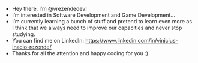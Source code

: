 - Hey there, I’m @vrezendedev!
- I’m interested in Software Development and Game Development...
- I’m currently learning a bunch of stuff and pretend to learn even more as I think that we always need to improve our capacities and never stop studying.
- You can find me on LinkedIn: https://www.linkedin.com/in/vinicius-inacio-rezende/
- Thanks for all the attention and happy coding for you :)
